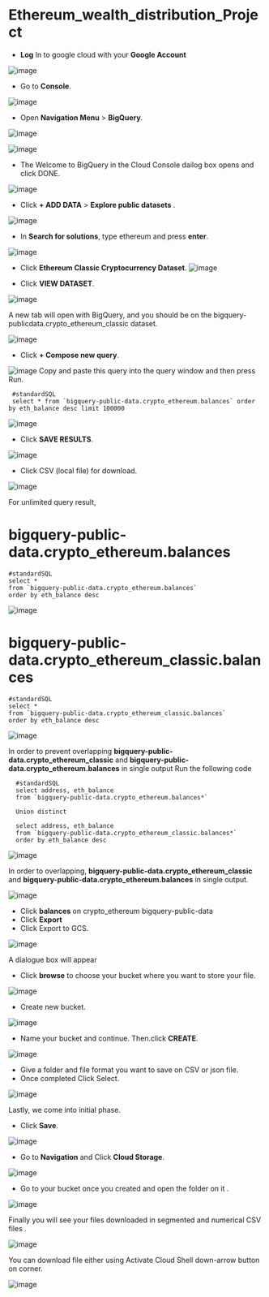 # Ethereum_wealth_distribution_Project


*	**Log** In to google cloud with your **Google Account** 

![image](https://github.com/Hem5555/Ethereum_wealth_distribution_Project/assets/121716939/85fc2ff3-b7fb-4a9d-86fd-8b9950ff4195)


*	Go to **Console**. 

![image](https://github.com/Hem5555/Ethereum_wealth_distribution_Project/assets/121716939/db18fba5-cb24-4c70-809a-0dd571c9428a)


*	Open **Navigation Menu** > **BigQuery**. 

![image](https://github.com/Hem5555/Ethereum_wealth_distribution_Project/assets/121716939/f4270637-af89-4c22-b7a4-18497ed970dc)


![image](https://github.com/Hem5555/Ethereum_wealth_distribution_Project/assets/121716939/7e171b1c-c5a5-4234-b747-8c6de4c9a9bd)


*	The Welcome to BigQuery in the Cloud Console dailog box opens and click DONE. 

![image](https://github.com/Hem5555/Ethereum_wealth_distribution_Project/assets/121716939/ef944bda-7dac-4bd9-b6af-37a2da4d8831)


*	Click **+ ADD DATA** > **Explore public datasets** .

![image](https://github.com/Hem5555/Ethereum_wealth_distribution_Project/assets/121716939/d379f5db-36c6-4d74-b8c7-6e319e61b3d8)


*	In **Search for solutions**, type ethereum and press **enter**. 

![image](https://github.com/Hem5555/Ethereum_wealth_distribution_Project/assets/121716939/bc9036f8-c0c6-41a6-9ace-3d381f70e824)


* Click **Ethereum Classic Cryptocurrency Dataset**.
![image](https://github.com/Hem5555/Ethereum_wealth_distribution_Project/assets/121716939/95aed4e8-c35c-449c-8d11-6d0a1191a806)


* Click **VIEW DATASET**.

![image](https://github.com/Hem5555/Ethereum_wealth_distribution_Project/assets/121716939/e6f0650f-d7e9-4137-aa2a-263ca132c141)


A new tab will open with BigQuery, and you should be on the  bigquery-publicdata.crypto_ethereum_classic dataset. 

![image](https://github.com/Hem5555/Ethereum_wealth_distribution_Project/assets/121716939/ab804db3-167c-457c-b597-fc4d394782bf)


* Click **+ Compose new query**. 

![image](https://github.com/Hem5555/Ethereum_wealth_distribution_Project/assets/121716939/5dab751a-05d4-45f8-85e4-df218ce8b3c0)
Copy and paste this query into the query window and then press Run. 

     #standardSQL
     select * from `bigquery-public-data.crypto_ethereum.balances` order by eth_balance desc limit 100000 
     
 ![image](https://github.com/Hem5555/Ethereum_wealth_distribution_Project/assets/121716939/57933e8e-5129-4e4e-ac0b-0d530d11fc26)

* Click **SAVE RESULTS**. 

![image](https://github.com/Hem5555/Ethereum_wealth_distribution_Project/assets/121716939/b0a59771-257a-433f-be6d-7e9808dc5766)


* Click CSV (local file) for download. 
 
 
 ![image](https://github.com/Hem5555/Ethereum_wealth_distribution_Project/assets/121716939/6841383c-fe47-4eb7-94e2-730828db86d2)


For unlimited query result,
# bigquery-public-data.crypto_ethereum.balances

    #standardSQL
    select *
    from `bigquery-public-data.crypto_ethereum.balances`
    order by eth_balance desc

![image](https://github.com/Hem5555/Ethereum_wealth_distribution_Project/assets/121716939/6efc00ad-65d7-479b-8cd1-d1cfb1dc9faf)


# bigquery-public-data.crypto_ethereum_classic.balances

    #standardSQL
    select *
    from `bigquery-public-data.crypto_ethereum_classic.balances`
    order by eth_balance desc

![image](https://github.com/Hem5555/Ethereum_wealth_distribution_Project/assets/121716939/8e25ac2f-b816-4c15-980f-2a6a3cc61340)


In order to prevent overlapping **bigquery-public-data.crypto_ethereum_classic**  and **bigquery-public-data.crypto_ethereum.balances** in single output
Run the following code 

      #standardSQL
      select address, eth_balance
      from `bigquery-public-data.crypto_ethereum.balances*`

      Union distinct

      select address, eth_balance
      from `bigquery-public-data.crypto_ethereum_classic.balances*`
      order by eth_balance desc
      
![image](https://github.com/Hem5555/Ethereum_wealth_distribution_Project/assets/121716939/fa7789b3-de56-4118-9520-d401221d3997)


In order to overlapping, **bigquery-public-data.crypto_ethereum_classic**  and **bigquery-public-data.crypto_ethereum.balances** in single output.

![image](https://github.com/Hem5555/Ethereum_wealth_distribution_Project/assets/121716939/7d80657a-7522-4bb9-8a0e-d7f5e494b12c)


* Click **balances** on crypto_ethereum bigquery-public-data
* Click **Export**
* Click Export to GCS.


![image](https://github.com/Hem5555/Ethereum_wealth_distribution_Project/assets/121716939/150b0b0c-65a7-4d82-bd42-a96404f2a702)


A dialogue box will appear 
* 	Click **browse** to choose your bucket where you want to store your file.


![image](https://github.com/Hem5555/Ethereum_wealth_distribution_Project/assets/121716939/76696deb-436e-4496-85df-4b0b2da5d96e)


* Create new bucket.


![image](https://github.com/Hem5555/Ethereum_wealth_distribution_Project/assets/121716939/35a9622d-9c60-406c-97f5-667dafa29a61)


* Name your bucket and continue. Then.click **CREATE**.


![image](https://github.com/Hem5555/Ethereum_wealth_distribution_Project/assets/121716939/6b55e4d9-3031-472d-8232-b84efcf6a075)


*	Give a folder and file format you want to save on CSV or json file.
* Once completed Click Select.


![image](https://github.com/Hem5555/Ethereum_wealth_distribution_Project/assets/121716939/2789ed55-7d03-49a1-8c53-822b82246c93)

Lastly, we come into initial phase.

* Click **Save**.


![image](https://github.com/Hem5555/Ethereum_wealth_distribution_Project/assets/121716939/336ba029-e589-400e-86ea-0a5df51e58f8)


* Go to **Navigation** and Click **Cloud Storage**.


![image](https://github.com/Hem5555/Ethereum_wealth_distribution_Project/assets/121716939/7c27537c-e4ff-4f92-af3b-a59d90488637)


* Go to your bucket once you created and open the folder on it .

![image](https://github.com/Hem5555/Ethereum_wealth_distribution_Project/assets/121716939/6cc11d2f-2afd-421a-9dd1-7aa8dcf13767)

Finally you will see your files downloaded in segmented and numerical CSV files .


![image](https://github.com/Hem5555/Ethereum_wealth_distribution_Project/assets/121716939/c0c00008-d338-46fd-98e6-f47e6fe4453d)


You can download file either using Activate Cloud Shell down-arrow button on corner.

![image](https://github.com/Hem5555/Ethereum_wealth_distribution_Project/assets/121716939/8988c2c9-62f2-41a1-9635-19b130b1266e)






 
